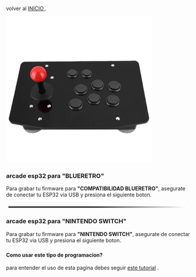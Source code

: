 
volver al [INICIO ](index.md).

<img src="imagenes/arcade.png"
height="400">

### arcade esp32 para **"BLUERETRO"** 
Para grabar tu firmware para **"COMPATIBILIDAD BLUERETRO"**, asegurate de conectar tu ESP32 via USB y presiona el siguiente boton.


<script type="module" src="install-button.js?module"></script>
<esp-web-install-button manifest="firmware/firmware_build/arcade-esp32/manifest.json"></esp-web-install-button>





<img src="imagenes/line.png"
height="5">


### arcade esp32 para **"NINTENDO SWITCH"** 
Para grabar tu firmware para **"NINTENDO SWITCH"**, asegurate de conectar tu ESP32 via USB y presiona el siguiente boton.


<script type="module" src="https://unpkg.com/esp-web-tools@3.4.2/dist/web/install-button.js?module"></script>
<esp-web-install-button manifest="firmware/firmware_build/arcade-switch/manifest.json"></esp-web-install-button>
  







###
#### Como usar este tipo de programacion?


para entender el uso de esta pagina debes seguir [este tutorial](https://www.youtube.com) .


